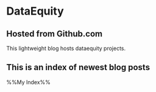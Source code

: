 # DataEquity

## Hosted from Github.com

This lightweight blog hosts dataequity projects.

## This is an index of newest blog posts

%%My Index%%

